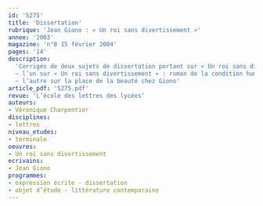 ```yaml
---
id: '5275'
title: 'Dissertation'
rubrique: 'Jean Giono : « Un roi sans divertissement »'
annee: '2003'
magazine: 'n°8 15 février 2004'
pages: '14'
description: 
  'Corrigés de deux sujets de dissertation portant sur « Un roi sans divertissement », de Jean Giono :
  – l’un sur « Un roi sans divertissement » : roman de la condition humaine ?
  – l’autre sur la place de la beauté chez Giono'
article_pdf: '5275.pdf'
revue: 'L’école des lettres des lycées'
auteurs:
- Véronique Charpentier
disciplines:
- lettres
niveau_etudes:
- terminale
oeuvres:
- Un roi sans divertissement
ecrivains:
- Jean Giono
programmes:
- expression écrite - dissertation
- objet d’étude - littérature contemporaine
---
```

